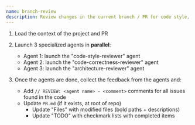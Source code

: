 ```yaml
---
name: branch-review
description: Review changes in the current branch / PR for code style, architecture and correctness.
---
```


1. Load the context of the project and PR

2. Launch 3 specialized agents in **parallel**:
    * Agent 1: launch the "code-style-reviewer" agent
    * Agent 2: launch the "code-correctness-reviewer" agent  
    * Agent 3: launch the "architecture-reviewer" agent

3. Once the agents are done, collect the feedback from the agents and:
    * Add `// REVIEW: <agent name> - <comment>` comments for all issues found in the code
    * Update `PR.md` (if it exists, at root of repo)
      * Update "Files" with modified files (bold paths + descriptions)
      * Update "TODO" with checkmark lists with completed items
